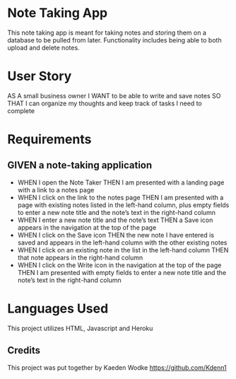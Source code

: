 # Note Taking App
This note taking app is meant for taking notes and storing them on a database to be pulled from later. Functionality includes being able to both upload and delete notes. 
 
 # User Story 
 AS A small business owner
I WANT to be able to write and save notes
SO THAT I can organize my thoughts and keep track of tasks I need to complete

# Requirements 
## GIVEN a note-taking application
- WHEN I open the Note Taker
THEN I am presented with a landing page with a link to a notes page
- WHEN I click on the link to the notes page
THEN I am presented with a page with existing notes listed in the left-hand column, plus empty fields to enter a new note title and the note’s text in the right-hand column
- WHEN I enter a new note title and the note’s text
THEN a Save icon appears in the navigation at the top of the page
- WHEN I click on the Save icon
THEN the new note I have entered is saved and appears in the left-hand column with the other existing notes
- WHEN I click on an existing note in the list in the left-hand column
THEN that note appears in the right-hand column
- WHEN I click on the Write icon in the navigation at the top of the page
THEN I am presented with empty fields to enter a new note title and the note’s text in the right-hand column

# Languages Used
This project utilizes HTML, Javascript and Heroku

## Credits
This project was put together by Kaeden Wodke https://github.com/Kdenn1